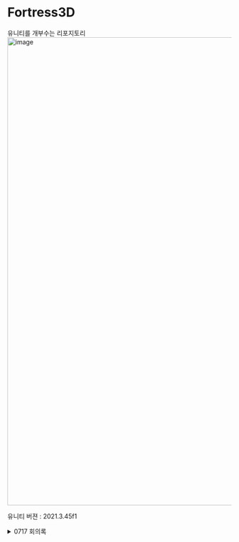 # Fortress3D
유니티를 개부수는 리포지토리
<img width="1517" height="1050" alt="image" src="https://github.com/user-attachments/assets/a850ac6c-04d8-47fb-827e-f39a40c99e63" />

유니티 버젼 : 2021.3.45f1

<details>
<summary>0717 회의록</summary>

### 회의 전 염두에 둘 사항

- **절 대 딴 길 로 새 지 말 것**
- 제일 기본적인 포트리스 게임을 3D로 만드는것에 집중.
- 추가적인 기믹은 만드는 과정에 생각나면 톡방에다가 던지고 결정하기.

1. 게임 기믹
    - **지형파괴를 시키는 무기 (중요!)**
        - 일정범위 내에 ~~적 있으면~~ ~~데미지,~~ 범위내 지형 파괴.
        - 파워조절
        - 지형 생성 <<
        - 중력탄 (인력, 척력) 이동을 준ㄴ내 빠르게 할 수 있어짐
        - 카드 3개중 1택 하는거고 << 이월, 리롤
        - 빈칸하나 두고 아이템 창
        - 카드 풀 제한.
    - 아이템(카드)
        - 📌맞추면 얻는 형식 1턴이상의 가치가 있어야 손해를 안본다
        - 범위 3배이벤트 50퍼
        - 깽판 한번 더 (n턴이후에 나옴) 20퍼
        - 무인도 : 상대가 과녁을 맞춰야 탈출 (3턴만) 턴마다 과녁 커짐 10번중 1번정도.
    1. 플레이 중 UI
        - 체력
        - 📌점령 포인트
        - 📌스테미나(이동 거리 비례 소모)
        - 📌발사각 (상하좌우 각도 표시)
        - 예상 궤적 or 이전 발사 궤적
        - 📌아이템 창
    2. 기본 조작
        - 📌이동 (wasd)
            - 블실 : 중력영향 무시
        - 📌발사 각도 조절(틸팅, 요잉), 발사(키보드조절(가속도), 스페이스)
        - 📌아이템 선택
    
    wasd로 이동, ik,jl 쉬프트 한번누르면 거시기  이동이냐, 각도냐를 선택
    
    1. 맵 생성
        - 📌기본 평지맵
        - 📌다양한 높이의 언덕맵 (랜덤생성이면 더조을듯?)
        - 시작 전 깽판 타임 < 맵을 나에게 유리하게 만들어보세요
    2. 맵 기믹
        
        포트리스도 턴 돌아갈때마다 바람 방향이 바뀌는 등, 영점잡고 계속 쏘는게 안되게끔 재미요소가 들어있음. 유사하게 바람 방향 설정이라거나, 공습이 떨어지는 등의 맵 기믹이 있으면 좋을듯함.
        
        - ~~공습 : N턴 이상 지나가면 게임이 지루해짐.  공습이 떨어져서 맵을 무차별로 파괴, 피아 없이 데미지 부여. << 점령전식으로가면 굳이?~~
        - 📌바람 : 탄도에 영향을 주는 바람이 N턴마다 바뀜. <<<<<<<<포트리스의 영혼임
    
    ### 카메라
    
    - 기본
        - 상단뷰
    - 이동시
        - 1인칭
    - 조준시
        - 틸팅,요잉 과정 한 5초~ 제한<<
    - 파워 조절
        - 1인칭 스페이스 누르면 게이지 왓다갔다이거

# 역할

류준상 : 지형파괴,생성 기믹구현, 지형 제작 (마칭큐브 알고리즘)

윤도원 : UI 구현, 이외 간단한 UI관련 변수를 다루는 것들 전부다. 기본 조작(프로토타입)

너희가 만들어 두면 수정, 좀 깔끔하게 리팩토링 하는 과정 담당 (관리감독)

이중제 : 발사체, 조준, 탄도, 바람 (피직스)

프로토타입

이동, 발사각, 평지맵(바꾸면됨), 그냥 발사체 먼가 만들기

</details>
